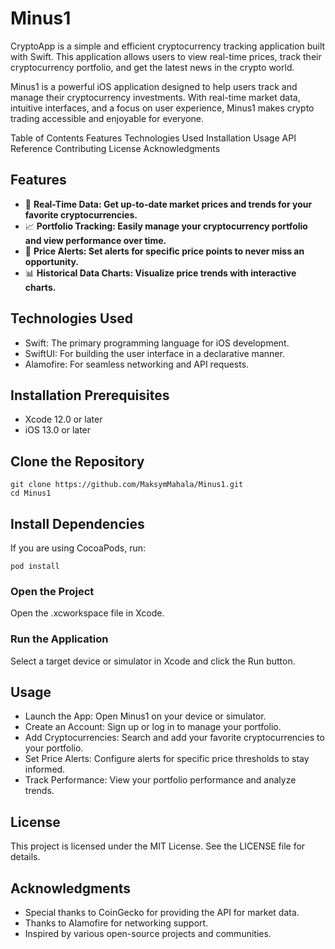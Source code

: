 # Minus1

CryptoApp is a simple and efficient cryptocurrency tracking application built with Swift. This application allows users to view real-time prices, track their cryptocurrency portfolio, and get the latest news in the crypto world.

Minus1 is a powerful iOS application designed to help users track and manage their cryptocurrency investments. With real-time market data, intuitive interfaces, and a focus on user experience, Minus1 makes crypto trading accessible and enjoyable for everyone.

Table of Contents
Features
Technologies Used
Installation
Usage
API Reference
Contributing
License
Acknowledgments
## Features
+ 🚀 **Real-Time Data: Get up-to-date market prices and trends for your favorite cryptocurrencies.**
+ 📈 **Portfolio Tracking: Easily manage your cryptocurrency portfolio and view performance over time.**
+ 🔔 **Price Alerts: Set alerts for specific price points to never miss an opportunity.**
+ 📊 **Historical Data Charts: Visualize price trends with interactive charts.**

  
## Technologies Used

+ Swift: The primary programming language for iOS development.
+ SwiftUI: For building the user interface in a declarative manner.
+ Alamofire: For seamless networking and API requests.

## Installation Prerequisites
+ Xcode 12.0 or later
+ iOS 13.0 or later

## Clone the Repository
```
git clone https://github.com/MaksymMahala/Minus1.git
cd Minus1
```
## Install Dependencies
If you are using CocoaPods, run:
```
pod install
```

### Open the Project
Open the .xcworkspace file in Xcode.

### Run the Application
Select a target device or simulator in Xcode and click the Run button.

## Usage
+ Launch the App: Open Minus1 on your device or simulator.
+ Create an Account: Sign up or log in to manage your portfolio.
+ Add Cryptocurrencies: Search and add your favorite cryptocurrencies to your portfolio.
+ Set Price Alerts: Configure alerts for specific price thresholds to stay informed.
+ Track Performance: View your portfolio performance and analyze trends.

## License
This project is licensed under the MIT License. See the LICENSE file for details.

## Acknowledgments
+ Special thanks to CoinGecko for providing the API for market data.
+ Thanks to Alamofire for networking support.
+ Inspired by various open-source projects and communities.
